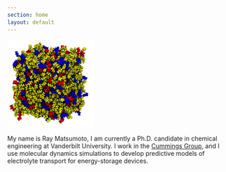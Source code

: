 ```yaml
---
section: home
layout: default
---
```


<div
style="max-width:800px;margin-left:auto;margin-right:auto;display:inline;">

  <div style="text-align: left"><img src="/images/website-image.png" alt="Ray Matsumoto" width="200" height="200" /></div>

   <p>My name is Ray Matsumoto, I am currently a Ph.D. candidate in
   chemical engineering at Vanderbilt University.  I work in the
   <a href="http://huggins.vuse.vanderbilt.edu/ptc/"
   onclick="trackOutboundLink('http://huggins.vuse.vanderbilt.edu/ptc/');">Cummings Group</a>, and I use molecular dynamics simulations to
   develop predictive models of electrolyte transport for
   energy-storage devices.</p>

</div>
